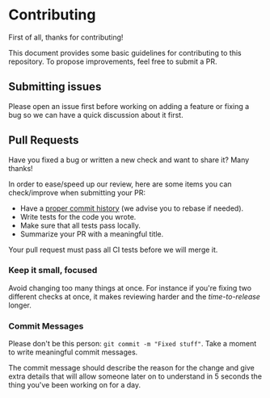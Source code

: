# Contributing

First of all, thanks for contributing!

This document provides some basic guidelines for contributing to this repository.
To propose improvements, feel free to submit a PR.

## Submitting issues

Please open an issue first before working on adding a feature or fixing a bug so we can have a quick discussion about it first.


## Pull Requests

Have you fixed a bug or written a new check and want to share it? Many thanks!

In order to ease/speed up our review, here are some items you can check/improve
when submitting your PR:

* Have a [proper commit history](#commits) (we advise you to rebase if needed).
* Write tests for the code you wrote.
* Make sure that all tests pass locally.
* Summarize your PR with a meaningful title.

Your pull request must pass all CI tests before we will merge it.

### Keep it small, focused

Avoid changing too many things at once. For instance if you're fixing two different
checks at once, it makes reviewing harder and the _time-to-release_ longer.


### Commit Messages

Please don't be this person: `git commit -m "Fixed stuff"`. Take a moment to
write meaningful commit messages.

The commit message should describe the reason for the change and give extra details
that will allow someone later on to understand in 5 seconds the thing you've been
working on for a day.
